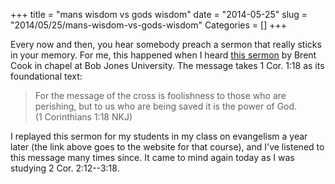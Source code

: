 +++
title = "mans wisdom vs gods wisdom"
date = "2014-05-25"
slug = "2014/05/25/mans-wisdom-vs-gods-wisdom"
Categories = []
+++

Every now and then, you hear somebody preach a sermon that really sticks in your memory. For me, this happened when I heard [this sermon][sermon] by Brent Cook in chapel at Bob Jones University. The message takes 1 Cor. 1:18 as its foundational text:

> For the message of the cross is foolishness to those who are
> perishing, but to us who are being saved it is the power of God.
> (1 Corinthians 1:18 NKJ)

I replayed this sermon for my students in my class on evangelism a year later (the link above goes to the website for that course), and I've listened to this message many times since. It came to mind again today as I was studying 2 Cor. 2:12--3:18.

[sermon]: http://www.sermonaudio.com/sermoninfo.asp?SID=32111153492
